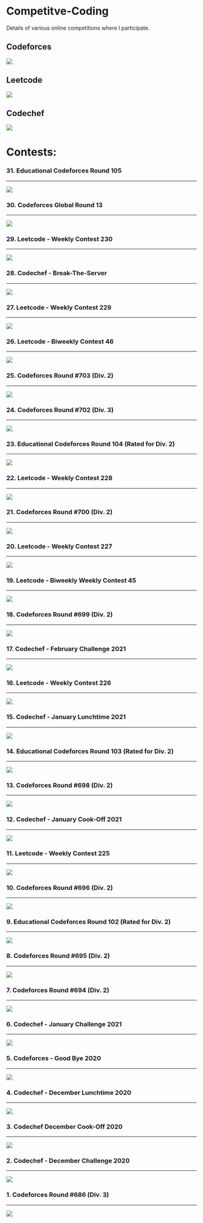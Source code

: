 # Competitve-Coding

Details of various online competitions where I participate.

<h2>Codeforces</h2>
<img src='https://github.com/harshitbhat/Competitve-Coding/blob/master/Screenshots/codeforces.jpeg'/>
<h2>Leetcode</h2>
<img src='https://github.com/harshitbhat/Competitve-Coding/blob/master/Screenshots/leetcode.jpeg' />
<h2>Codechef</h2>
<img src='https://github.com/harshitbhat/Competitve-Coding/blob/master/Screenshots/codechef.jpeg' />
<h1>Contests:</h1>
<h3>31. Educational Codeforces Round 105</h3>
<hr>
<img src='https://github.com/harshitbhat/Competitve-Coding/blob/master/Screenshots/31.jpeg' />
<h3>30. Codeforces Global Round 13</h3>
<hr>
<img src='https://github.com/harshitbhat/Competitve-Coding/blob/master/Screenshots/30.jpeg' />
<h3>29. Leetcode - Weekly Contest 230</h3>
<hr>
<img src='https://github.com/harshitbhat/Competitve-Coding/blob/master/Screenshots/29.jpeg' />
<h3>28. Codechef - Break-The-Server</h3>
<hr>
<img src='https://github.com/harshitbhat/Competitve-Coding/blob/master/Screenshots/28.jpeg' />
<h3>27. Leetcode - Weekly Contest 229 </h3>
<hr>
<img src='https://github.com/harshitbhat/Competitve-Coding/blob/master/Screenshots/27.jpeg' />
<h3>26. Leetcode - Biweekly Contest 46</h3>
<hr>
<img src='https://github.com/harshitbhat/Competitve-Coding/blob/master/Screenshots/26.jpeg' />
<h3>25. Codeforces Round #703 (Div. 2)</h3>
<hr>
<img src='https://github.com/harshitbhat/Competitve-Coding/blob/master/Screenshots/25.jpeg' />
<h3>24. Codeforces Round #702 (Div. 3) </h3>
<hr>
<img src='https://github.com/harshitbhat/Competitve-Coding/blob/master/Screenshots/24.jpeg' />
<h3>23. Educational Codeforces Round 104 (Rated for Div. 2)</h3>
<hr>
<img src='https://github.com/harshitbhat/Competitve-Coding/blob/master/Screenshots/23.jpeg' />
<h3>22. Leetcode - Weekly Contest 228 </h3>
<hr>
<img src='https://github.com/harshitbhat/Competitve-Coding/blob/master/Screenshots/22.jpeg' />
<h3>21. Codeforces Round #700 (Div. 2)</h3>
<hr>
<img src='https://github.com/harshitbhat/Competitve-Coding/blob/master/Screenshots/21.jpeg' />
<h3>20. Leetcode - Weekly Contest 227</h3>
<hr>
<img src='https://github.com/harshitbhat/Competitve-Coding/blob/master/Screenshots/20.jpeg' />
<h3>19. Leetcode - Biweekly Weekly Contest 45</h3>
<hr>
<img src='https://github.com/harshitbhat/Competitve-Coding/blob/master/Screenshots/19.jpeg' />
<h3>18. Codeforces Round #699 (Div. 2)</h3>
<hr>
<img src='https://github.com/harshitbhat/Competitve-Coding/blob/master/Screenshots/18.jpeg' />
<h3>17. Codechef - February Challenge 2021</h3>
<hr>
<img src='https://github.com/harshitbhat/Competitve-Coding/blob/master/Screenshots/17.jpeg' />
<h3>16. Leetcode - Weekly Contest 226</h3>
<hr>
<img src='https://github.com/harshitbhat/Competitve-Coding/blob/master/Screenshots/16.jpeg' />
<h3>15. Codechef - January Lunchtime 2021</h3>
<hr>
<img src='https://github.com/harshitbhat/Competitve-Coding/blob/master/Screenshots/15.jpeg' />
<h3>14. Educational Codeforces Round 103 (Rated for Div. 2)</h3>
<hr>
<img src='https://github.com/harshitbhat/Competitve-Coding/blob/master/Screenshots/14.jpeg' />
<h3>13. Codeforces Round #698 (Div. 2)</h3>
<hr>
<img src='https://github.com/harshitbhat/Competitve-Coding/blob/master/Screenshots/13.jpeg' />
<h3>12. Codechef - January Cook-Off 2021</h3>
<hr>
<img src='https://github.com/harshitbhat/Competitve-Coding/blob/master/Screenshots/12.jpeg' />
<h3>11. Leetcode - Weekly Contest 225</h3>
<hr>
<img src='https://github.com/harshitbhat/Competitve-Coding/blob/master/Screenshots/11.jpeg' />
<h3>10. Codeforces Round #696 (Div. 2)</h3>
<hr>
<img src='https://github.com/harshitbhat/Competitve-Coding/blob/master/Screenshots/10.jpeg' />
<h3>9. Educational Codeforces Round 102 (Rated for Div. 2)</h3>
<hr>
<img src='https://github.com/harshitbhat/Competitve-Coding/blob/master/Screenshots/9.jpeg' />
<h3>8. Codeforces Round #695 (Div. 2)</h3>
<hr>
<img src='https://github.com/harshitbhat/Competitve-Coding/blob/master/Screenshots/8.jpeg' />
<h3>7. Codeforces Round #694 (Div. 2)</h3>
<hr>
<img src='https://github.com/harshitbhat/Competitve-Coding/blob/master/Screenshots/7.jpeg' />
<h3>6. Codechef - January Challenge 2021</h3>
<hr>
<img src='https://github.com/harshitbhat/Competitve-Coding/blob/master/Screenshots/6.jpeg' />
<h3>5. Codeforces - Good Bye 2020 </h3>
<hr>
<img src='https://github.com/harshitbhat/Competitve-Coding/blob/master/Screenshots/5.jpeg' />
<h3>4. Codechef - December Lunchtime 2020</h3>
<hr>
<img src='https://github.com/harshitbhat/Competitve-Coding/blob/master/Screenshots/4.jpeg' />
<h3>3. Codechef December Cook-Off 2020</h3>
<hr>
<img src='https://github.com/harshitbhat/Competitve-Coding/blob/master/Screenshots/3.jpeg' />
<h3>2. Codechef - December Challenge 2020</h3>
<hr>
<img src='https://github.com/harshitbhat/Competitve-Coding/blob/master/Screenshots/2.jpeg' />
<h3>1. Codeforces Round #686 (Div. 3)</h3>
<hr>
<img src='https://github.com/harshitbhat/Competitve-Coding/blob/master/Screenshots/1.jpeg' />
